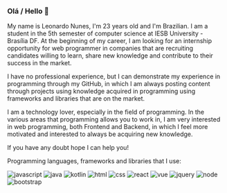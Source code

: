 ### Olá / Hello 👋

My name is Leonardo Nunes, I'm 23 years old and I'm Brazilian. I am a student in the 5th semester of computer science at IESB University - Brasília DF. At the beginning of my career, I am looking for an internship opportunity for web programmer in companies that are recruiting candidates willing to learn, share new knowledge and contribute to their success in the market.

I have no professional experience, but I can demonstrate my experience in programming through my GitHub, in which I am always posting content through projects using knowledge acquired in programming using frameworks and libraries that are on the market.

I am a technology lover, especially in the field of programming. In the various areas that programming allows you to work in, I am very interested in web programming, both Frontend and Backend, in which I feel more motivated and interested to always be acquiring new knowledge.

If you have any doubt hope I can help you!

Programming languages, frameworks and libraries that I use:

![javascript](https://user-images.githubusercontent.com/53942734/103427928-c9a84c80-4ba1-11eb-88ba-8eb689f0d140.png)
![java](https://user-images.githubusercontent.com/53942734/103427919-c90fb600-4ba1-11eb-879a-3e068e06507f.jpg)
![kotlin](https://user-images.githubusercontent.com/53942734/103427943-ca40e300-4ba1-11eb-8853-6dfdbbaa7f5d.jpg)
![html](https://user-images.githubusercontent.com/53942734/103427913-c8771f80-4ba1-11eb-9a8f-a7d7842fd2a2.png)
![css](https://user-images.githubusercontent.com/53942734/103427905-c8771f80-4ba1-11eb-91f8-513f654eb49b.png)
![react](https://user-images.githubusercontent.com/53942734/103427955-cb721000-4ba1-11eb-854a-b6d44e56d1cf.jpg)
![vue](https://user-images.githubusercontent.com/53942734/103427962-cb721000-4ba1-11eb-864b-2a2a9f89c76a.jpeg)
![jquery](https://user-images.githubusercontent.com/53942734/103427935-c9a84c80-4ba1-11eb-9491-8a64defae371.png)
![node](https://user-images.githubusercontent.com/53942734/103427948-cad97980-4ba1-11eb-984a-8db079848f79.png)
![bootstrap](https://user-images.githubusercontent.com/53942734/103427893-c745f280-4ba1-11eb-8421-c2a1b94af3d2.png)





<!--
**leo123nunes/leo123nunes** is a ✨ _special_ ✨ repository because its `README.md` (this file) appears on your GitHub profile.



